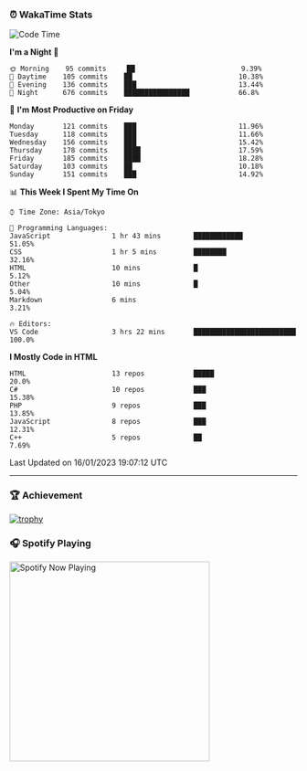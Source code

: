 ### ⏰ WakaTime Stats


<!--START_SECTION:waka-->
![Code Time](http://img.shields.io/badge/Code%20Time-510%20hrs%2024%20mins-blue)

**I'm a Night 🦉** 

```text
🌞 Morning    95 commits     ██                          9.39% 
🌆 Daytime    105 commits    ██                          10.38% 
🌃 Evening    136 commits    ███                         13.44% 
🌙 Night      676 commits    ████████████████            66.8%

```
📅 **I'm Most Productive on Friday** 

```text
Monday       121 commits    ███                         11.96% 
Tuesday      118 commits    ███                         11.66% 
Wednesday    156 commits    ███                         15.42% 
Thursday     178 commits    ████                        17.59% 
Friday       185 commits    ████                        18.28% 
Saturday     103 commits    ██                          10.18% 
Sunday       151 commits    ███                         14.92%

```


📊 **This Week I Spent My Time On** 

```text
⌚︎ Time Zone: Asia/Tokyo

💬 Programming Languages: 
JavaScript               1 hr 43 mins        ████████████                51.05% 
CSS                      1 hr 5 mins         ████████                    32.16% 
HTML                     10 mins             █                           5.12% 
Other                    10 mins             █                           5.04% 
Markdown                 6 mins                                          3.21%

🔥 Editors: 
VS Code                  3 hrs 22 mins       █████████████████████████   100.0%

```

**I Mostly Code in HTML** 

```text
HTML                     13 repos            █████                       20.0% 
C#                       10 repos            ███                         15.38% 
PHP                      9 repos             ███                         13.85% 
JavaScript               8 repos             ███                         12.31% 
C++                      5 repos             ██                          7.69%

```



 Last Updated on 16/01/2023 19:07:12 UTC
<!--END_SECTION:waka-->

---

### 🏆 Achievement

[![trophy](https://github-profile-trophy.vercel.app/?username=Slime-hatena&theme=flat&no-bg=true&no-frame=true&column=8)](https://github.com/ryo-ma/github-profile-trophy)

### 🎧 Spotify Playing

[<img src="https://spotify-now-playing-slime-hatena.vercel.app/api/spotify-playing" alt="Spotify Now Playing" width="350" />](https://open.spotify.com/user/slime_hatena)

<!--
**Slime-hatena/Slime-hatena** is a ✨ _special_ ✨ repository because its `README.md` (this file) appears on your GitHub profile.

Here are some ideas to get you started:

- 🔭 I’m currently working on ...
- 🌱 I’m currently learning ...
- 👯 I’m looking to collaborate on ...
- 🤔 I’m looking for help with ...
- 💬 Ask me about ...
- 📫 How to reach me: ...
- 😄 Pronouns: ...
- ⚡ Fun fact: ...
-->
